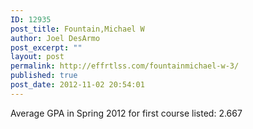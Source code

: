 ```yaml
---
ID: 12935
post_title: Fountain,Michael W
author: Joel DesArmo
post_excerpt: ""
layout: post
permalink: http://effrtlss.com/fountainmichael-w-3/
published: true
post_date: 2012-11-02 20:54:01
---
```

<p>Average GPA in Spring 2012 for first course listed: 2.667</p>